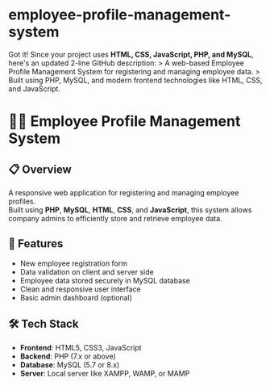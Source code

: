 # employee-profile-management-system
Got it! Since your project uses **HTML, CSS, JavaScript, PHP, and MySQL**, here's an updated 2-line GitHub description:  > A web-based Employee Profile Management System for registering and managing employee data. > Built using PHP, MySQL, and modern frontend technologies like HTML, CSS, and JavaScript.


# 👨‍💼 Employee Profile Management System

## 📋 Overview
A responsive web application for registering and managing employee profiles.  
Built using **PHP**, **MySQL**, **HTML**, **CSS**, and **JavaScript**, this system allows company admins to efficiently store and retrieve employee data.

## 🚀 Features
- New employee registration form
- Data validation on client and server side
- Employee data stored securely in MySQL database
- Clean and responsive user interface
- Basic admin dashboard (optional)

## 🛠️ Tech Stack
- **Frontend**: HTML5, CSS3, JavaScript
- **Backend**: PHP (7.x or above)
- **Database**: MySQL (5.7 or 8.x)
- **Server**: Local server like XAMPP, WAMP, or MAMP

